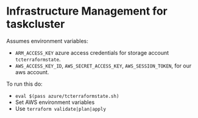 Infrastructure Management for taskcluster
=========================================

Assumes environment variables:
 * `ARM_ACCESS_KEY` azure access credentials for storage account `tcterraformstate`.
 * `AWS_ACCESS_KEY_ID`, `AWS_SECRET_ACCESS_KEY`, `AWS_SESSION_TOKEN`, for our aws account.

To run this do:
 * `eval $(pass azure/tcterraformstate.sh)`
 * Set AWS environment variables
 * Use `terraform validate|plan|apply`
